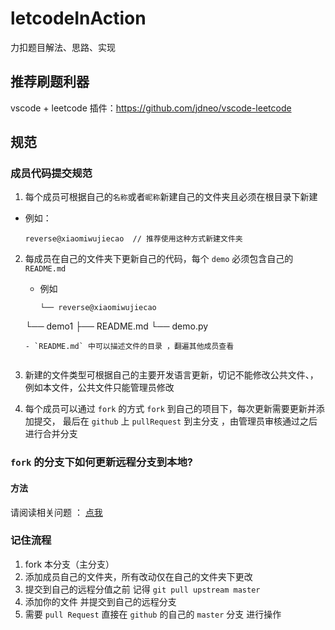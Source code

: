# letcodeInAction
力扣题目解法、思路、实现
## 推荐刷题利器
vscode + leetcode 插件：https://github.com/jdneo/vscode-leetcode

## 规范

### 成员代码提交规范

1. 每个成员可根据自己的`名称`或者`昵称`新建自己的文件夹且必须在根目录下新建
  - 例如：

    ```
    reverse@xiaomiwujiecao  // 推荐使用这种方式新建文件夹
    ```
2. 每成员在自己的文件夹下更新自己的代码，每个 `demo` 必须包含自己的 `README.md`
    - 例如
      ```
      └── reverse@xiaomiwujiecao
    └── demo1
        ├── README.md
        └── demo.py

      ```
    - `README.md` 中可以描述文件的目录 ，翻遍其他成员查看


3. 新建的文件类型可根据自己的主要开发语言更新，切记不能修改公共文件、，例如本文件，公共文件只能管理员修改

4. 每个成员可以通过 `fork` 的方式 `fork` 到自己的项目下，每次更新需要更新并添加提交， 最后在 `github` 上 `pullRequest` 到主分支 ，由管理员审核通过之后进行合并分支

### `fork` 的分支下如何更新远程分支到本地?

#### 方法

请阅读相关问题 ：  [点我](https://github.com/cleveralgorithms/letcodeInAction/issues/4)

### 记住流程

1. fork 本分支（主分支）
2. 添加成员自己的文件夹，所有改动仅在自己的文件夹下更改
3. 提交到自己的远程分值之前 记得 `git pull upstream master`
4. 添加你的文件 并提交到自己的远程分支
5. 需要 `pull Request` 直接在 `github` 的自己的 `master` 分支 进行操作
